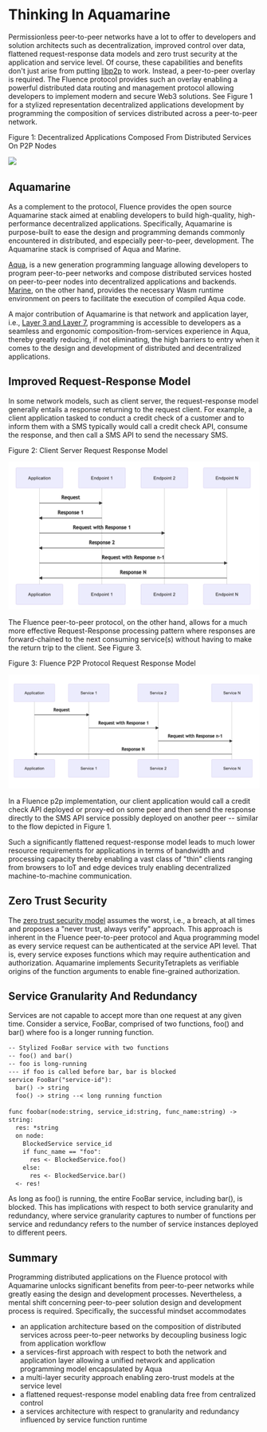 # Thinking In Aquamarine

Permissionless peer-to-peer networks have a lot to offer to developers and solution architects such as decentralization, improved control over data, flattened request-response data models and zero trust security at the application and service level. Of course, these capabilities and benefits don't just arise from putting [libp2p](https://libp2p.io/) to work. Instead, a peer-to-peer overlay is required. The Fluence protocol provides such an overlay enabling a powerful distributed data routing and management protocol allowing developers to implement modern and secure Web3 solutions. See Figure 1 for a stylized representation decentralized applications development by programming the composition of services distributed across a peer-to-peer network.

Figure 1: Decentralized Applications Composed From Distributed Services On P2P Nodes

![](https://i.imgur.com/XxC7NN3.png)

## Aquamarine

As a complement to the protocol, Fluence provides the open source Aquamarine stack aimed at enabling developers to build high-quality, high-performance decentralized applications. Specifically, Aquamarine is purpose-built to ease the design and programming demands commonly encountered in distributed, and especially peer-to-peer, development. The Aquamarine stack is comprised of Aqua and Marine.

[Aqua](https://doc.fluence.dev/aqua-book/), is a new generation programming language allowing developers to program peer-to-peer networks and compose distributed services hosted on peer-to-peer nodes into decentralized applications and backends. [Marine](https://github.com/fluencelabs/marine), on the other hand, provides the necessary Wasm runtime environment on peers to facilitate the execution of compiled Aqua code.

A major contribution of Aquamarine is that network and application layer, i.e., [Layer 3 and Layer 7](https://en.wikipedia.org/wiki/OSI_model), programming is accessible to developers as a seamless and ergonomic composition-from-services experience in Aqua, thereby greatly reducing, if not eliminating, the high barriers to entry when it comes to the design and development of distributed and decentralized applications.

## **Improved Request-Response Model**

In some network models, such as client server, the request-response model generally entails a response returning to the request client. For example, a client application tasked to conduct a credit check of a customer and to inform them with a SMS typically would call a credit check API, consume the response, and then call a SMS API to send the necessary SMS.

Figure 2: Client Server Request Response Model

![](.gitbook/assets/image%20%2811%29.png)

The Fluence peer-to-peer protocol, on the other hand, allows for a much more effective Request-Response processing pattern where responses are forward-chained to the next consuming service\(s\) without having to make the return trip to the client. See Figure 3.

Figure 3: Fluence P2P Protocol Request Response Model

![](.gitbook/assets/image%20%2810%29.png)

In a Fluence p2p implementation, our client application would call a credit check API deployed or proxy-ed on some peer and then send the response directly to the SMS API service possibly deployed on another peer -- similar to the flow depicted in Figure 1.

Such a significantly flattened request-response model leads to much lower resource requirements for applications in terms of bandwidth and processing capacity thereby enabling a vast class of "thin" clients ranging from browsers to IoT and edge devices truly enabling decentralized machine-to-machine communication.

## **Zero Trust Security**

The [zero trust security model](https://en.wikipedia.org/wiki/Zero_trust_security_model) assumes the worst, i.e., a breach, at all times and proposes a "never trust, always verify" approach. This approach is inherent in the Fluence peer-to-peer protocol and Aqua programming model as every service request can be authenticated at the service API level. That is, every service exposes functions which may require authentication and authorization. Aquamarine implements SecurityTetraplets as verifiable origins of the function arguments to enable fine-grained authorization.

## Service Granularity And Redundancy

Services are not capable to accept more than one request at any given time. Consider a service, FooBar, comprised of two functions, foo\(\) and bar\(\) where foo is a longer running function.

```text
-- Stylized FooBar service with two functions
-- foo() and bar()
-- foo is long-running
--- if foo is called before bar, bar is blocked
service FooBar("service-id"):
  bar() -> string
  foo() -> string --< long running function 

func foobar(node:string, service_id:string, func_name:string) -> string:
  res: *string
  on node:
    BlockedService service_id
    if func_name == "foo":
      res <- BlockedService.foo()
    else:
      res <- BlockedService.bar()
  <- res!
```

As long as foo\(\) is running, the entire FooBar service, including bar\(\), is blocked. This has implications with respect to both service granularity and redundancy, where service granularity captures to number of functions per service and redundancy refers to the number of service instances deployed to different peers.

## Summary

Programming distributed applications on the Fluence protocol with Aquamarine unlocks significant benefits from peer-to-peer networks while greatly easing the design and development processes. Nevertheless, a mental shift concerning peer-to-peer solution design and development process is required. Specifically, the successful mindset accommodates

* an application architecture based on the composition of distributed services across peer-to-peer networks by decoupling business logic from application workflow
* a services-first approach with respect to both the network and application layer allowing a unified network and application  programming model encapsulated by Aqua
* a multi-layer security approach enabling zero-trust models at the service level
* a flattened request-response model enabling data free from centralized control
* a services architecture with respect to granularity and redundancy influenced by service function runtime 

